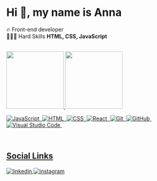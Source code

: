 <h1 align="left">Hi 👋, my name is Anna</h1>

🔥 Front-end developer<br>
👩🏼‍💻 Hard Skills **HTML, CSS, JavaScript**


<br>

<div align="left">
  <a href="https://github.com/annassabino">
  <img height="150em" src="https://github-readme-stats.vercel.app/api?username=annaclaudiasouza&show_icons=true&theme=jolly&include_all_commits=true&count_private=true"/>
  <img height="150em" src="https://github-readme-stats.vercel.app/api/top-langs/?username=annaclaudiasouza&layout=compact&langs_count=7&theme=jolly"/>
</div>
  
![JavaScript](https://img.shields.io/badge/-JavaScript-f0db4f?style=for-the-badge)&nbsp;
![HTML](https://img.shields.io/badge/-HTML-e34f26?style=for-the-badge)&nbsp;
![CSS](https://img.shields.io/badge/-CSS-1471b6?style=for-the-badge)&nbsp;
![React](https://img.shields.io/badge/-React-62dafb?style=for-the-badge)&nbsp;
![Git](https://img.shields.io/badge/-Git-f34f28?style=for-the-badge)&nbsp;
![GitHub](https://img.shields.io/badge/-GitHub-100e0f?style=for-the-badge)&nbsp;
![Visual Studio Code](https://img.shields.io/badge/-Visual%20Studio%20Code-0065a9?style=for-the-badge)&nbsp;


<br>

## Social Links

<a href="https://linkedin.com/in/annaclaudiasouza" target="_blank">
  <img align="center" src="https://img.shields.io/badge/-annaclaudiasouza-836FFF?style=for-the-badge&logo=linkedin&logoColor=white" alt="linkedin"/>
</a>
<a href="https://instagram.com/annaclaudia.dev" target="_blank">
 <img align="center" src="https://img.shields.io/badge/-annaclaudia.dev-836FFF?style=for-the-badge&logo=instagram&logoColor=white" alt="instagram"/>
</a>

